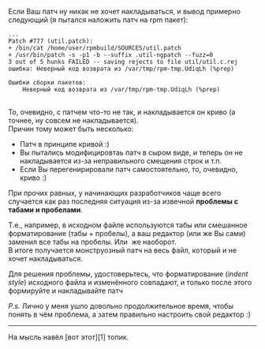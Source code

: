 <!--
Title: Не накладывается patch на rpm пакет - неверный код возврата из /var/tmp/rpm-tmp
Description: Не накладывается patch на rpm пакет - неверный код возврата из /var/tmp/rpm-tmp
Date: 2013/04/25
Tags: troubles, patch
-->

Если Ваш патч ну никак не хочет накладываться, и вывод примерно следующий (я пытался наложить патч на rpm пакет)<!--cut-here-->:

<pre><code class="shell" title="Недовольный выхлоп rpmbuild -bp SPECS/util.spec">...
Patch #777 (util.patch):
+ /bin/cat /home/user/rpmbuild/SOURCES/util.patch
+ /usr/bin/patch -s -p1 -b --suffix .util-ngpatch --fuzz=0
3 out of 5 hunks FAILED -- saving rejects to file util/util.c.rej
ошибка: Неверный код возврата из /var/tmp/rpm-tmp.UdiqLh (%prep)

Ошибки сборки пакетов:
    Неверный код возврата из /var/tmp/rpm-tmp.UdiqLh (%prep)
</code>
</pre>

То, очевидно, с патчем что-то не так, и накладывается он криво (а точнее, ну совсем не накладывается).  
Причин тому может быть несколько:

* Патч в принципе кривой :)
* Вы пытались модифицировтаь патч в сыром виде,
и теперь он не накладывается из-за неправильного смещения строк и т.п.
* Если Вы перегенирировали патч самостоятельно, то, очевидно, криво :)

При прочих равных, у начинающих разработчиков чаще всего случается как раз последняя ситуация из-за извечной **проблемы с табами и пробелами**.<!--cut-here-->

Т.е., например, в исходном файле используются табы или смешанное форматирование (табы + пробелы),
а ваш редактор (или же Вы сами) заменил все табы на пробелы. Или  же наоборот.  
В итоге получается монструозный патч на весь файл, который и не хочет накладываться.

Для решения проблемы, удостоверьтесь, что форматирование (*indent style*)
исходного файла и изменённого совпадают, и только после этого формируйте и накладывайте патч

*P.s.* Лично у меня ушло довольно продолжительное время, чтобы понять в чём проблема, а затем правильно настроить свой редактор :)

<hr>
На мысль навёл [вот этот][1] топик.

[1]: http://www.ljpoisk.ru/archive/3752689.html (Проблема с patch)
